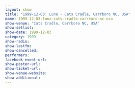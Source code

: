 ```yaml
---
layout: show
title: "1999-12-03: Luna - Cats Cradle, Carrboro NC, USA"
name: 1999-12-03-luna-cats-cradle-carrboro-nc-usa
show-venue: "Cats Cradle, Carrboro NC, USA"
show-setlist: 
show-date: 1999-12-03
category: 1999
show-radio: 
show-lastfm: 
show-cancelled: 
performers: 
facebook-event-url: 
show-poster-url: 
show-ticket-url: 
show-venue-website: 
show-additional: 
---
```


